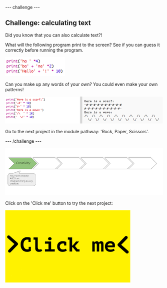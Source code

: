 --- challenge ---
## Challenge: calculating text
Did you know that you can also calculate text?!

What will the following program print to the screen? See if you can guess it correctly before running the program.

![screenshot](images/me-text-calc.png)

Can you make up any words of your own? You could even make your own patterns!

![screenshot](images/me-patterns.png)

Go to the next project in the module pathway: 'Rock, Paper, Scissors'.

--- /challenge ---

![progress bar](images/p1-1.png)

Click on the 'Click me' button to try the next project:

<a href="https://codeclub.org/en/python1">
<img src="images/Clickme.png">
